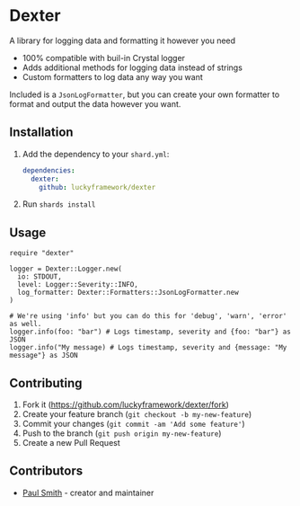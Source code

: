 # Dexter

A library for logging data and formatting it however you need

* 100% compatible with buil-in Crystal logger
* Adds additional methods for logging data instead of strings
* Custom formatters to log data any way you want

Included is a `JsonLogFormatter`, but you can create your own formatter to format
and output the data however you want.

## Installation

1. Add the dependency to your `shard.yml`:

   ```yaml
   dependencies:
     dexter:
       github: luckyframework/dexter
   ```

2. Run `shards install`

## Usage

```crystal
require "dexter"

logger = Dexter::Logger.new(
  io: STDOUT,
  level: Logger::Severity::INFO,
  log_formatter: Dexter::Formatters::JsonLogFormatter.new
)

# We're using 'info' but you can do this for 'debug', 'warn', 'error' as well.
logger.info(foo: "bar") # Logs timestamp, severity and {foo: "bar"} as JSON
logger.info("My message) # Logs timestamp, severity and {message: "My message"} as JSON
```

## Contributing

1. Fork it (<https://github.com/luckyframework/dexter/fork>)
2. Create your feature branch (`git checkout -b my-new-feature`)
3. Commit your changes (`git commit -am 'Add some feature'`)
4. Push to the branch (`git push origin my-new-feature`)
5. Create a new Pull Request

## Contributors

- [Paul Smith](https://github.com/paulcsmith) - creator and maintainer
